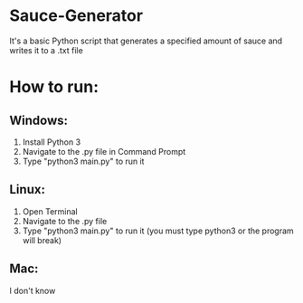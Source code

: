 # Sauce-Generator
It's a basic Python script that generates a specified amount of sauce and writes it to a .txt file

# How to run:

## Windows:
  1. Install Python 3
  2. Navigate to the .py file in Command Prompt
  3. Type "python3 main.py" to run it

## Linux:
  1. Open Terminal
  2. Navigate to the .py file
  3. Type "python3 main.py" to run it (you must type python3 or the program will break)

## Mac:
  I don't know
